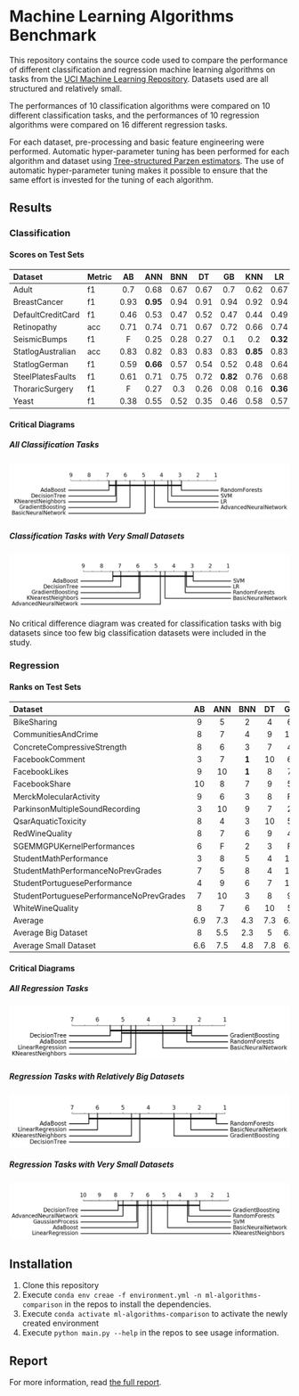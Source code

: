 # Machine Learning Algorithms Benchmark
This repository contains the source code used to compare the performance of different classification and regression machine learning algorithms on tasks from the  [UCI Machine Learning Repository](https://archive.ics.uci.edu/ml/index.php). Datasets used are all structured and relatively small.

The performances of 10 classification algorithms were compared on 10 different classification tasks, and the performances of 10 regression algorithms were compared on 16 different regression tasks.

For each dataset, pre-processing and basic feature engineering were performed.
Automatic hyper-parameter tuning has been performed for each algorithm and dataset using [Tree-structured Parzen estimators](https://papers.nips.cc/paper/4443-algorithms-for-hyper-parameter-optimization.pdf). The use of automatic hyper-parameter tuning makes it possible to ensure that the same effort is invested for the tuning of each algorithm.

## Results

### Classification

#### Scores on Test Sets
| Dataset             | Metric|   AB |   ANN |   BNN |   DT |   GB |   KNN |   LR |   RF |   SVM |
|:--------------------|:------|:----:|:-----:|:-----:|:----:|:----:|:-----:|:----:|:----:|:-----:|
| Adult               | f1    | 0.7  |  0.68 |  0.67 | 0.67 | 0.7  |  0.62 | 0.67 | **0.71** |  0.66 |
| BreastCancer        | f1    | 0.93 |  **0.95** |  0.94 | 0.91 | 0.94 |  0.92 | 0.94 | **0.95** |  **0.95** |
| DefaultCreditCard   | f1    | 0.46 |  0.53 |  0.47 | 0.52 | 0.47 |  0.44 | 0.49 | **0.54** |  0.53 |
| Retinopathy         | acc   | 0.71 |  0.74 |  0.71 | 0.67 | 0.72 |  0.66 | 0.74 | 0.67 |  **0.77** |
| SeismicBumps        | f1    |  F   |  0.25 |  0.28 | 0.27 | 0.1  |  0.2  | **0.32** | 0.28 |  0.3  |
| StatlogAustralian   | acc   | 0.83 |  0.82 |  0.83 | 0.83 | 0.83 |  **0.85** | 0.83 | 0.84 |  0.83 |
| StatlogGerman       | f1    | 0.59 |  **0.66** |  0.57 | 0.54 | 0.52 |  0.48 | 0.64 | 0.59 |  0.63 |
| SteelPlatesFaults   | f1    | 0.61 |  0.71 |  0.75 | 0.72 | **0.82** |  0.76 | 0.68 | 0.8  |  0.77 |
| ThoraricSurgery     | f1    |  F   |  0.27 |  0.3  | 0.26 | 0.08 |  0.16 | **0.36** | 0.24 |  0.35 |
| Yeast               | f1    | 0.38 |  0.55 |  0.52 | 0.35 | 0.46 |  0.58 | 0.57 | **0.6**  |  0.56 |
#### Critical Diagrams
##### All Classification Tasks
![Critical Difference Diagram for Classification tasks](results/cd-diagram-classification.png?raw=true)
##### Classification Tasks with Very Small Datasets
![Critical Difference Diagram for Regression tasks](results/cd-diagram-classification-small-ds.png?raw=true)

No critical difference diagram was created for classification tasks with big datasets since too few big classification datasets were included in the study.

### Regression
#### Ranks on Test Sets
  Dataset                                  |   AB | ANN   |   BNN |   DT | GP   |   GB |   KNN |   LR |   RF | SVM   |
|:-----------------------------------------|:----:|:-----:|:-----:|:----:|:----:|:----:|:-----:|:----:|:----:|:-----:|
| BikeSharing                              |  9   | 5     |   2   |  4   | 6    |  3   |   8   | 10   |  **1**   | 7     |
| CommunitiesAndCrime                      |  8   | 7     |   4   |  9   | 10   |  2   |   6   |  3   |  5   | **1**     |
| ConcreteCompressiveStrength              |  8   | 6     |   3   |  7   | 4    |  **1**   |   9   | 10   |  2   | 5     |
| FacebookComment                          |  3   | 7     |   **1**   | 10   | 6    |  2   |   8   |  4   |  9   | 5     |
| FacebookLikes                            |  9   | 10    |   **1**   |  8   | 7    |  3   |   4   |  5   |  6   | 2     |
| FacebookShare                            | 10   | 8     |   7   |  9   | 5    |  **1**   |   4   |  3   |  2   | 6     |
| MerckMolecularActivity                   |  9   | 6     |   3   |  8   | F    |  **1**   |   7   |  5   |  2   | 4     |
| ParkinsonMultipleSoundRecording          |  3   | 10    |   9   |  7   | 2    |  6   |   **1**   |  5   |  8   | 4     |
| QsarAquaticToxicity                      |  8   | 4     |   3   | 10   | 5    |  7   |   6   |  9   |  **1**   | 2     |
| RedWineQuality                           |  8   | 7     |   6   |  9   | 4    |  3   |   2   | 10   |  **1**   | 5     |
| SGEMMGPUKernelPerformances               |  6   | F     |   2   |  3   | F    |  5   |   4   |  7   |  **1**   | F     |
| StudentMathPerformance                   |  3   | 8     |   5   |  4   | 10   |  2   |   9   |  7   |  **1**   | 6     |
| StudentMathPerformanceNoPrevGrades       |  7   | 5     |   8   |  4   | 10   |  **1**   |   9   |  6   |  2   | 3     |
| StudentPortuguesePerformance             |  4   | 9     |   6   |  7   | 10   |  5   |   8   |  3   |  2   | **1**     |
| StudentPortuguesePerformanceNoPrevGrades |  7   | 10    |   3   |  8   | 9    |  **1**   |   6   |  4   |  5   | 2     |
| WhiteWineQuality                         |  8   | 7     |   6   | 10   | 5    |  2   |   3   |  9   |  **1**   | 4     |
| Average                                  |  6.9 | 7.3   |   4.3 |  7.3 | 6.6  |  **2.8** |   5.9 |  6.2 |  3.1 | 3.8   |
| Average Big Dataset                      |  8   | 5.5   |   2.3 |  5   | 6.0  |  3   |   6.3 |  7.3 |  **1.3** | 5.5   |
| Average Small Dataset                    |  6.6 | 7.5   |   4.8 |  7.8 | 6.7  |  **2.8** |   5.8 |  6   |  3.5 | 3.5   |
#### Critical Diagrams
##### All Regression Tasks
![Critical Difference Diagram for Regression tasks](results/cd-diagram-regression.png?raw=true)
##### Regression Tasks with Relatively Big Datasets
![Critical Difference Diagram for Classification tasks with bigger datasets](results/cd-diagram-regression-big-ds.png?raw=true)
##### Regression Tasks with Very Small Datasets
![Critical Difference Diagram for Classification tasks with bigger datasets](results/cd-diagram-regression-small-ds.png?raw=true)

## Installation
  1. Clone this repository
  2. Execute `conda env creae -f environment.yml -n ml-algorithms-comparison` in the repos to install the dependencies.
  3. Execute `conda activate ml-algorithms-comparison` to activate the newly created environment
  4. Execute `python main.py --help` in the repos to see usage information.

## Report
For more information, read [the full report](report.pdf?raw=true).
